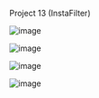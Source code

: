Project 13 (InstaFilter)


![image](https://github.com/lucasnsp/100DaysOfSwift/assets/122572631/fc4802f5-7cd7-47ad-a81c-c751fdf4aace)


![image](https://github.com/lucasnsp/100DaysOfSwift/assets/122572631/3b6fb890-e33f-41fb-90ea-f765345b8eb7)


![image](https://github.com/lucasnsp/100DaysOfSwift/assets/122572631/497d28fe-344a-4036-8c02-bea924600942)


![image](https://github.com/lucasnsp/100DaysOfSwift/assets/122572631/5d9c5da5-2c79-414f-858d-7dd06644bd07)
